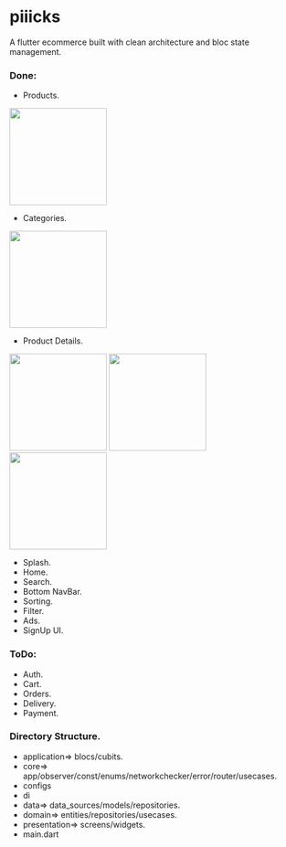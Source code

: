 # piiicks
A flutter ecommerce built with clean architecture and bloc state management.

### Done:
- Products.

<p float="left">
   <img src="https://github.com/mo7amedaliEbaid/piiicks-ecom/blob/8e5f750515f9eddb7e26e90001ba9dfa1167bbd6/screenshots/allproducts.jpg" width="170" />
</p>

- Categories.

<p float="left">
   <img src="https://github.com/mo7amedaliEbaid/piiicks-ecom/blob/8e5f750515f9eddb7e26e90001ba9dfa1167bbd6/screenshots/categories.jpg" width="170" />
</p>

- Product Details.

<p float="left">
   <img src="https://github.com/mo7amedaliEbaid/piiicks-ecom/blob/8e5f750515f9eddb7e26e90001ba9dfa1167bbd6/screenshots/details.jpg" width="170" />
   <img src="https://github.com/mo7amedaliEbaid/piiicks-ecom/blob/8e5f750515f9eddb7e26e90001ba9dfa1167bbd6/screenshots/details1.jpg" width="170" />
   <img src="https://github.com/mo7amedaliEbaid/piiicks-ecom/blob/8e5f750515f9eddb7e26e90001ba9dfa1167bbd6/screenshots/details_photoview.jpg" width="170" />
</p>

- Splash.
- Home.
- Search.
- Bottom NavBar.
- Sorting.
- Filter.
- Ads.
- SignUp UI.

### ToDo:
- Auth.
- Cart.
- Orders.
- Delivery.
- Payment.


### Directory Structure.
- application=> blocs/cubits.
- core=> app/observer/const/enums/networkchecker/error/router/usecases.
- configs
- di
- data=> data_sources/models/repositories.
- domain=> entities/repositories/usecases.
- presentation=> screens/widgets.
- main.dart









